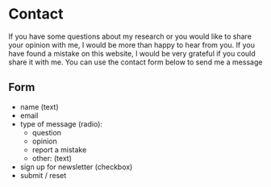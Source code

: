 # Contact
If you have some questions about my research or you would like to share your opinion with me, I would be more than happy to hear from you. If you have found a mistake on this website, I would be very grateful if you could share it with me. You can use the contact form below to send me a message
## Form
- name (text)
- email
- type of message (radio):
  - question
  - opinion
  - report a mistake
  - other: (text)
- sign up for newsletter (checkbox)
- submit / reset